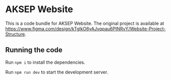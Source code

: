 
  # AKSEP Website

  This is a code bundle for AKSEP Website. The original project is available at https://www.figma.com/design/kTglkO6yAJvqpau6PINRvY/Website-Project-Structure.

  ## Running the code

  Run `npm i` to install the dependencies.

  Run `npm run dev` to start the development server.
  